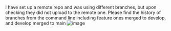 


I have set up a remote repo and was using different branches, but upon checking they did not upload to the remote one. Please find the history of branches from the command line including feature ones merged to develop, and develop merged to main
![image](https://github.com/user-attachments/assets/fc32647e-36f9-4103-8c01-d4a718bd660f)
